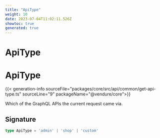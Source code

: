 ```yaml
---
title: "ApiType"
weight: 10
date: 2023-07-04T11:02:11.526Z
showtoc: true
generated: true
---
```

<!-- This file was generated from the Vendure source. Do not modify. Instead, re-run the "docs:build" script -->

# ApiType
<div class="symbol">


# ApiType

{{< generation-info sourceFile="packages/core/src/api/common/get-api-type.ts" sourceLine="9" packageName="@vendure/core">}}

Which of the GraphQL APIs the current request came via.

## Signature

```TypeScript
type ApiType = 'admin' | 'shop' | 'custom'
```
</div>
